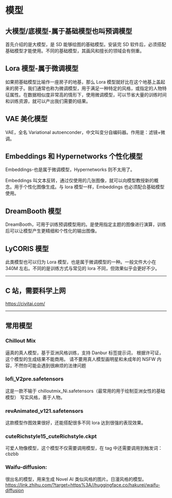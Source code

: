# 模型

## 大模型/底模型-属于基础模型也叫预调模型

首先介绍的是大模型，是 SD 能够绘图的基础模型。安装完 SD 软件后，必须搭配基础模型才能使用。不同的基础模型，其画风和擅长的领域会有侧重。

## Lora 模型-属于微调模型

如果把基础模型比喻作一座房子的地基，那么 Lora 模型就好比在这个地基上盖起来的房子。我们通常也称为微调模型，用于满足一种特定的风格，或指定的人物特征属性。在数据相似度非常高的情形下，使用微调模型，可以节省大量的训练时间和训练资源，就可以产出我们需要的结果。

## VAE 美化模型

VAE，全名 Variational autoenconder，中文叫变分自编码器。作用是：滤镜+微调。

## Embeddings 和 Hypernetworks 个性化模型

Embeddings-也是属于微调模型，Hypernetworks 则不太用了。

Embeddings 叫文本反转，通过仅使用的几张图像，就可以向模型教授新的概念。用于个性化图像生成。与 lora 模型一样，Embeddings 也必须配合基础模型使用。

## DreamBooth 模型

DreamBooth，可用于训练预调模型用的。是使用指定主题的图像进行演算，训练后可以让模型产生更精细和个性化的输出图像。

## LyCORIS 模型

此类模型也可以归为 Lora 模型，也是属于微调模型的一种。一般文件大小在 340M 左右。不同的是训练方式与常见的 lora 不同，但效果似乎会更好不少。

---

## C 站，需要科学上网

https://civitai.com/

---

## 常用模型

### Chillout Mix

逼真的真人模型，基于亚洲风格训练，支持 Danbur 标签提示词，
根据许可证，这个模型的生成结果不能商用。
请不要用真人模型画明星和未成年的 NSFW 内容，不然你可能会遇到很麻烦的法律问题

### lofi_V2pre.safetensors

这是一款不输于 chilloutmix_Ni.safetensors（最常用的用于绘制亚洲女性的基础模型） 写实风格，善于人物。

### revAnimated_v121.safetensors

这款模型作图效果很好，还能搭配很多不同 lora 达到很强的表现效果。

### cuteRichstyle15_cuteRichstyle.ckpt

可爱人物像模型，这个模型不仅需要调用模型，在 tag 中还需要调用到触发词：cbzbb

### Waifu-diffusion:

很出名的模型，用来生成 Novel AI 类似风格的图片。日漫风格的模型。
https://link.zhihu.com/?target=https%3A//huggingface.co/hakurei/waifu-diffusion
